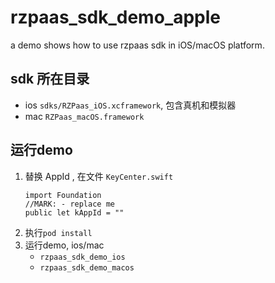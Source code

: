# rzpaas_sdk_demo_apple
a demo shows how to use rzpaas sdk in iOS/macOS platform.


## sdk 所在目录
- ios `sdks/RZPaas_iOS.xcframework`, 包含真机和模拟器
- mac `RZPaas_macOS.framework`

## 运行demo
1. 替换 AppId , 在文件 `KeyCenter.swift`
    ```
    import Foundation
    //MARK: - replace me
    public let kAppId = ""
    ```
2. 执行`pod install`
3. 运行demo, ios/mac 
    - `rzpaas_sdk_demo_ios`
    - `rzpaas_sdk_demo_macos`



